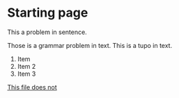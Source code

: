 # Starting page

This a problem in sentence.

Those is a grammar problem in text.
This is a tupo in text.

1. Item
3. Item 2
5. Item 3

[This file does not](exist)
